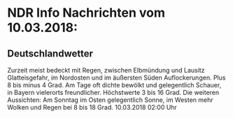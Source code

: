 # NDR Info Nachrichten vom 10.03.2018:


## Deutschlandwetter
Zurzeit meist bedeckt mit Regen, zwischen Elbmündung und Lausitz Glatteisgefahr, im Nordosten und im äußersten Süden Auflockerungen. Plus 8 bis minus 4 Grad. Am Tage oft dichte bewölkt und gelegentlich Schauer, in Bayern vielerorts freundlicher. Höchstwerte 3 bis 16 Grad. Die weiteren Aussichten: Am Sonntag im Osten gelegentlich Sonne, im Westen mehr Wolken und Regen bei 8 bis 18 Grad. 10.03.2018 02:00 Uhr 
